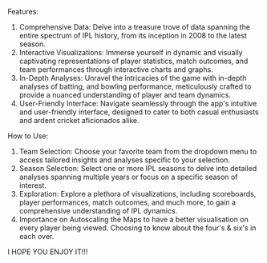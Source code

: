 Features:

1. Comprehensive Data: Delve into a treasure trove of data spanning the entire spectrum of IPL history, from its inception in 2008 to the latest season.
2. Interactive Visualizations: Immerse yourself in dynamic and visually captivating representations of player statistics, match outcomes, and team performances through interactive charts and graphs.
3. In-Depth Analyses: Unravel the intricacies of the game with in-depth analyses of batting, and bowling performance, meticulously crafted to provide a nuanced understanding of player and team dynamics.
4. User-Friendly Interface: Navigate seamlessly through the app's intuitive and user-friendly interface, designed to cater to both casual enthusiasts and ardent cricket aficionados alike.

How to Use:

1. Team Selection: Choose your favorite team from the dropdown menu to access tailored insights and analyses specific to your selection.
2. Season Selection: Select one or more IPL seasons to delve into detailed analyses spanning multiple years or focus on a specific season of interest.
3. Exploration: Explore a plethora of visualizations, including scoreboards, player performances, match outcomes, and much more, to gain a comprehensive understanding of IPL dynamics.
4. Importance on Autoscaling the Maps to have a better visualisation on every player being viewed. Choosing to know about the four's & six's in each over.

I HOPE YOU ENJOY IT!!!
   

